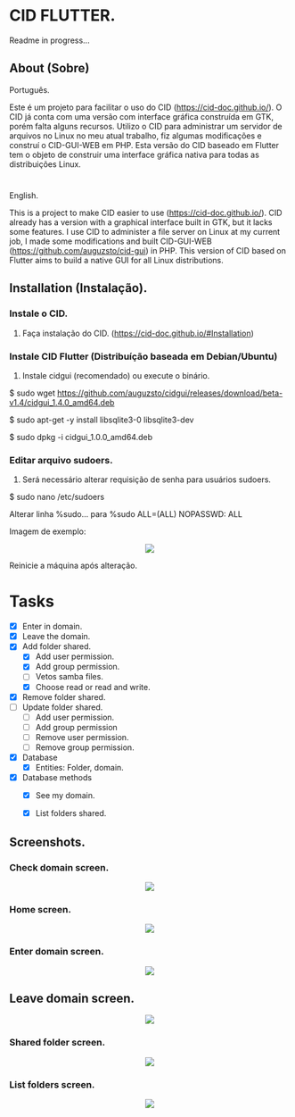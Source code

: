 # CID FLUTTER.

Readme in progress...

## About (Sobre)
Português.

Este é um projeto para facilitar o uso do CID (https://cid-doc.github.io/). O CID já conta com uma versão com interface gráfica construída em GTK, porém falta alguns recursos. Utilizo o CID para administrar um servidor de arquivos no Linux no meu atual trabalho, fiz algumas modificações e construí o CID-GUI-WEB em PHP. Esta versão do CID baseado em Flutter tem o objeto de construir uma interface gráfica nativa para todas as distribuições Linux.

#

English.

This is a project to make CID easier to use (https://cid-doc.github.io/). CID already has a version with a graphical interface built in GTK, but it lacks some features. I use CID to administer a file server on Linux at my current job, I made some modifications and built CID-GUI-WEB (https://github.com/auguzsto/cid-gui) in PHP. This version of CID based on Flutter aims to build a native GUI for all Linux distributions.

## Installation (Instalação).
### Instale o CID.
1. Faça instalação do CID. (https://cid-doc.github.io/#Installation)

### Instale CID Flutter (Distribuíção baseada em Debian/Ubuntu)
1. Instale cidgui (recomendado) ou execute o binário.

$ sudo wget https://github.com/auguzsto/cidgui/releases/download/beta-v1.4/cidgui_1.4.0_amd64.deb

$ sudo apt-get -y install libsqlite3-0 libsqlite3-dev 

$ sudo dpkg -i cidgui_1.0.0_amd64.deb

### Editar arquivo sudoers.
1. Será necessário alterar requisição de senha para usuários sudoers.

$ sudo nano /etc/sudoers

Alterar linha %sudo... para %sudo ALL=(ALL) NOPASSWD: ALL

Imagem de exemplo:
<div align="center"><img src="https://i.imgur.com/6B7RcMR.png"></div>

Reinicie a máquina após alteração.

# Tasks
- [x] Enter in domain.
- [x] Leave the domain.
- [x] Add folder shared.
     - [x] Add user permission.
     - [x] Add group permission.
     - [ ] Vetos samba files.
     - [x] Choose read or read and write.
- [x] Remove folder shared.
- [ ] Update folder shared.
     - [ ] Add user permission.
     - [ ] Add group permission
     - [ ] Remove user permission.
     - [ ] Remove group permission.
- [x] Database
     - [x] Entities: Folder, domain.
- [x] Database methods
     - [x] See my domain.
     - [x] List folders shared.


## Screenshots.

### Check domain screen.
<div align="center"><img src="https://i.imgur.com/jrVV3Dg.png"></div>

### Home screen.
<div align="center"><img src="https://i.imgur.com/dAOyAVj.png"></div>

### Enter domain screen.
<div align="center"><img src="https://i.imgur.com/s93Lbp2.png"></div>

## Leave domain screen.
<div align="center"><img src="https://i.imgur.com/uzZybtX.png"></div>

### Shared folder screen.
<div align="center"><img src="https://i.imgur.com/YLK1ouw.png"></div>

### List folders screen.
<div align="center"><img src="https://i.imgur.com/bjZNUNG.png"></div>

